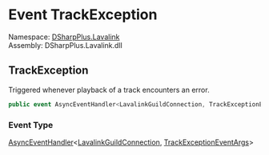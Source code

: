 # Event TrackException

Namespace: [DSharpPlus.Lavalink](DSharpPlus.Lavalink.md)  
Assembly: DSharpPlus.Lavalink.dll

## <a id="DSharpPlus_Lavalink_LavalinkNodeConnection_TrackException"></a>TrackException

Triggered whenever playback of a track encounters an error.

```csharp
public event AsyncEventHandler<LavalinkGuildConnection, TrackExceptionEventArgs> TrackException
```

### Event Type

[AsyncEventHandler](DSharpPlus.AsyncEvents.AsyncEventHandler\-2.md)<[LavalinkGuildConnection](DSharpPlus.Lavalink.LavalinkGuildConnection.md), [TrackExceptionEventArgs](DSharpPlus.Lavalink.EventArgs.TrackExceptionEventArgs.md)\>

